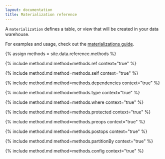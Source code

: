 ```yaml
---
layout: documentation
title: Materialization reference
---
```


A `materialization` defines a table, or view that will be created in your data warehouse.

For examples and usage, check out the [materializations guide](/guides/materializations).

{% assign methods = site.data.reference.methods %}

{% include method.md method=methods.ref context="true" %}

{% include method.md method=methods.self context="true" %}

{% include method.md method=methods.dependencies context="true" %}

{% include method.md method=methods.type context="true" %}

{% include method.md method=methods.where context="true" %}

{% include method.md method=methods.protected context="true" %}

{% include method.md method=methods.preops context="true" %}

{% include method.md method=methods.postops context="true" %}

{% include method.md method=methods.partitionBy context="true" %}

{% include method.md method=methods.config context="true" %}
